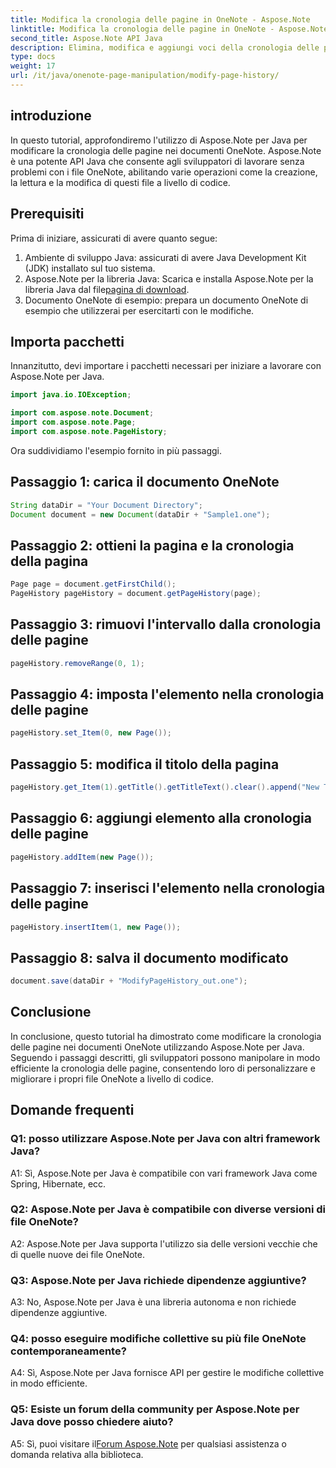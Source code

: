 ```yaml
---
title: Modifica la cronologia delle pagine in OneNote - Aspose.Note
linktitle: Modifica la cronologia delle pagine in OneNote - Aspose.Note
second_title: Aspose.Note API Java
description: Elimina, modifica e aggiungi voci della cronologia delle pagine senza problemi! Guida e codice passo passo per padroneggiare OneNote con Aspose.Note. #OneNote #Java #Aspose
type: docs
weight: 17
url: /it/java/onenote-page-manipulation/modify-page-history/
---
```

## introduzione

In questo tutorial, approfondiremo l'utilizzo di Aspose.Note per Java per modificare la cronologia delle pagine nei documenti OneNote. Aspose.Note è una potente API Java che consente agli sviluppatori di lavorare senza problemi con i file OneNote, abilitando varie operazioni come la creazione, la lettura e la modifica di questi file a livello di codice.

## Prerequisiti

Prima di iniziare, assicurati di avere quanto segue:

1. Ambiente di sviluppo Java: assicurati di avere Java Development Kit (JDK) installato sul tuo sistema.
2.  Aspose.Note per la libreria Java: Scarica e installa Aspose.Note per la libreria Java dal file[pagina di download](https://releases.aspose.com/note/java/).
3. Documento OneNote di esempio: prepara un documento OneNote di esempio che utilizzerai per esercitarti con le modifiche.

## Importa pacchetti

Innanzitutto, devi importare i pacchetti necessari per iniziare a lavorare con Aspose.Note per Java.

```java
import java.io.IOException;

import com.aspose.note.Document;
import com.aspose.note.Page;
import com.aspose.note.PageHistory;
```

Ora suddividiamo l'esempio fornito in più passaggi.

## Passaggio 1: carica il documento OneNote

```java
String dataDir = "Your Document Directory";
Document document = new Document(dataDir + "Sample1.one");
```

## Passaggio 2: ottieni la pagina e la cronologia della pagina

```java
Page page = document.getFirstChild();
PageHistory pageHistory = document.getPageHistory(page);
```

## Passaggio 3: rimuovi l'intervallo dalla cronologia delle pagine

```java
pageHistory.removeRange(0, 1);
```

## Passaggio 4: imposta l'elemento nella cronologia delle pagine

```java
pageHistory.set_Item(0, new Page());
```

## Passaggio 5: modifica il titolo della pagina

```java
pageHistory.get_Item(1).getTitle().getTitleText().clear().append("New Title");
```

## Passaggio 6: aggiungi elemento alla cronologia delle pagine

```java
pageHistory.addItem(new Page());
```

## Passaggio 7: inserisci l'elemento nella cronologia delle pagine

```java
pageHistory.insertItem(1, new Page());
```

## Passaggio 8: salva il documento modificato

```java
document.save(dataDir + "ModifyPageHistory_out.one");
```

## Conclusione

In conclusione, questo tutorial ha dimostrato come modificare la cronologia delle pagine nei documenti OneNote utilizzando Aspose.Note per Java. Seguendo i passaggi descritti, gli sviluppatori possono manipolare in modo efficiente la cronologia delle pagine, consentendo loro di personalizzare e migliorare i propri file OneNote a livello di codice.

## Domande frequenti

### Q1: posso utilizzare Aspose.Note per Java con altri framework Java?

A1: Sì, Aspose.Note per Java è compatibile con vari framework Java come Spring, Hibernate, ecc.

### Q2: Aspose.Note per Java è compatibile con diverse versioni di file OneNote?

A2: Aspose.Note per Java supporta l'utilizzo sia delle versioni vecchie che di quelle nuove dei file OneNote.

### Q3: Aspose.Note per Java richiede dipendenze aggiuntive?

A3: No, Aspose.Note per Java è una libreria autonoma e non richiede dipendenze aggiuntive.

### Q4: posso eseguire modifiche collettive su più file OneNote contemporaneamente?

A4: Sì, Aspose.Note per Java fornisce API per gestire le modifiche collettive in modo efficiente.

### Q5: Esiste un forum della community per Aspose.Note per Java dove posso chiedere aiuto?

 A5: Sì, puoi visitare il[Forum Aspose.Note](https://forum.aspose.com/c/note/28) per qualsiasi assistenza o domanda relativa alla biblioteca.
